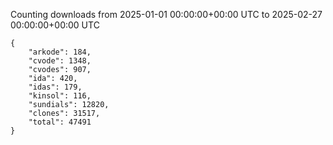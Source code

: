 
Counting downloads from 2025-01-01 00:00:00+00:00 UTC to 2025-02-27 00:00:00+00:00 UTC

```
{
    "arkode": 184,
    "cvode": 1348,
    "cvodes": 907,
    "ida": 420,
    "idas": 179,
    "kinsol": 116,
    "sundials": 12820,
    "clones": 31517,
    "total": 47491
}
```
